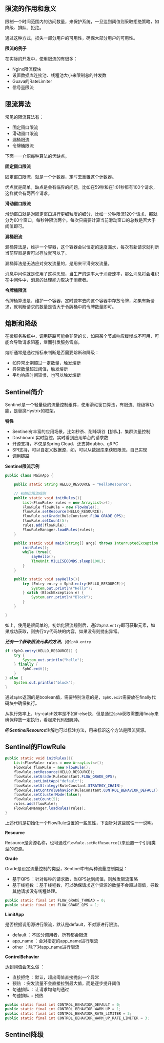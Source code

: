## 限流的作用和意义

限制一个时间范围内的访问数量，来保护系统，一旦达到阈值则采取拒绝策略，如降级、排队、拒绝。

通过这种方式，损失一部分用户的可用性，确保大部分用户的可用性。



**限流的例子**

在实际的开发中，使用限流的有很多：

- Nginx限流模块
- 设置数据库连接池、线程池大小来限制总的并发数
- Guava的RateLimiter
- 信号量限流



## 限流算法

常见的限流算法有：

- 固定窗口限流
- 滑动窗口限流
- 漏桶限流
- 令牌桶限流

下面一一介绍每种算法的优缺点。

**固定窗口限流**

固定窗口限流，就是一个计数器，定时去重置这个计数器。

优点就是简单，缺点是会有临界的问题，比如在59秒和在1:01秒都有100个请求，这样就会有两百个请求。



**滑动窗口限流**

滑动窗口就是对固定窗口进行更细粒度的细分，比如一分钟限流120个请求，那就分为60个窗口，每秒钟限流两个。每次只需要计算当前滑动窗口的总数是否大于阈值即可。



**漏桶限流**

漏桶算法是，维护一个容器，这个容器会以恒定的速度漏水，每次有新请求就判断当前容器是否可以存放就可以了。



漏桶算法是无法应对突发流量的，是用来平滑突发流量。

消息中间件就是使用了这种思想，当生产的速率大于消费速率，那么消息将会堆积在中间件中，消息的处理能力取决于消费者。



**令牌桶限流**

令牌桶算法是，维护一个容器，定时速率去向这个容器中存放令牌，如果有新请求，就判断请求的数量是否大于令牌桶中的令牌数量即可。



## 熔断和降级

在微服务系统中，调用链路可能会非常的长，如果某个节点响应缓慢或不可用，可能会导致请求阻塞，继而引发服务雪崩。

熔断通常是通过指标来判断是否需要熔断和降级：

- 如异常比例超过一定数量，触发熔断
- 异常数量超过阈值，触发熔断
- 平均响应时间较慢，也可以触发熔断



## Sentinel简介

Sentinel是一个轻量级的流量控制组件，使用滑动窗口算法，有限流、降级等功能，是替换Hystrix的框架。

**特性**

- Sentinel有丰富的应用场景，比如秒杀、削峰填谷【排队】、集群流量控制
- Dashboard 实时监控，实时看到应用单台的请求数
- 开源支持，不仅是Spring Cloud，还支持dubbo、gRPC
- SPI支持，可以自定义数据源，如，可以从数据库来获取限流，自己实现
- 调用链路



**Sentinel限流示例**

```java
public class MainApp {

    public static String HELLO_RESOURCE = "HelloResource";
	
    // 初始化限流规则
    public static void initRules(){
        List<FlowRule> rules = new ArrayList<>();
        FlowRule flowRule = new FlowRule();
        flowRule.setResource(HELLO_RESOURCE);
        flowRule.setGrade(RuleConstant.FLOW_GRADE_QPS);
        flowRule.setCount(5);
        rules.add(flowRule);
        FlowRuleManager.loadRules(rules);
    }

    public static void main(String[] args) throws InterruptedException {
        initRules();
        while (true){
            sayHello();
            TimeUnit.MILLISECONDS.sleep(100L);
        }
    }

    public static void sayHello(){
        try (Entry entry = SphU.entry(HELLO_RESOURCE)){
            System.out.println("Hello");
        } catch (BlockException e) {
            System.err.println("Block");
        }
    }

}
```



如上，使用是很简单的，初始化限流规则后，通过`SphU.entry`即可获取元素，如果成功获取，则执行try代码块的内容，如果没有则抛出异常。



***还有一个获取限流元素的方法***，如`SphO.entry`

```java
if (SphO.entry(HELLO_RESOURCE)) {
    try {
        System.out.println("hello");
    } finally {
        SphO.exit();
    }
} else {
    System.out.println("block");
}
```

通过`SphO`返回的是boolean值，需要特别注意的是，`SphO.exit`需要放在finally代码块中确保执行。

从执行效率上，try-catch效率是不如if-else快，但是通过`SphO`获取需要用finaly来确保释放一定执行，看起来代码很臃肿。



***@SentinelResource***注解也可以标注方法，用来标识这个方法是限流资源。



## Sentinel的FlowRule

```java
public static void initRules(){
    List<FlowRule> rules = new ArrayList<>();
    FlowRule flowRule = new FlowRule();
    flowRule.setResource(HELLO_RESOURCE);
    flowRule.setGrade(RuleConstant.FLOW_GRADE_QPS);
    flowRule.setLimitApp("default");
    flowRule.setStrategy(RuleConstant.STRATEGY_CHAIN);
    flowRule.setControlBehavior(RuleConstant.CONTROL_BEHAVIOR_DEFAULT);
    flowRule.setClusterMode(false);
    flowRule.setCount(5);
    rules.add(flowRule);
    FlowRuleManager.loadRules(rules);
}
```

上述代码是初始化一个FlowRule设置的一些属性，下面针对这些属性一一说明。

**Resource**

Resource是资源名称，也可通过`flowRule.setRefResource()`来设置一个引用类型的资源。



**Grade**

Grade是设定流量控制的类型，Sentinel中有两种流量控制类型：

- 基于QPS ：针对每秒的请求数，当QPS达到阈值，则触发限流策略
- 基于线程数 ：基于线程数，可以确保请求这个资源的数量不会超过阈值，导致其他请求没有线程处理。

```java
public static final int FLOW_GRADE_THREAD = 0;
public static final int FLOW_GRADE_QPS = 1;
```



**LimitApp**

是否根据调用源进行限流，默认是default，不对源进行限流。

- default ：不区分调用者，所有都会限流
- app_name ：会对指定的app_name进行限流
- other ：除了对app_name进行限流



**ControlBehavior**

达到阈值会怎么做 ：

- 直接拒绝 ：默认，超出阈值直接抛出一个异常
- 预热 ：突发流量不会直接拉到最大值，而是逐步提升阈值
- 匀速排队 ：让请求均匀的通过
- 匀速排队 + 预热  

```java
public static final int CONTROL_BEHAVIOR_DEFAULT = 0;
public static final int CONTROL_BEHAVIOR_WARM_UP = 1;
public static final int CONTROL_BEHAVIOR_RATE_LIMITER = 2;
public static final int CONTROL_BEHAVIOR_WARM_UP_RATE_LIMITER = 3;
```



## Sentinel降级

